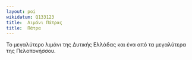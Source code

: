 ```yaml
---
layout: poi
wikidatum: Q133123
title:  Λιμάνι Πάτρας
title:  Πάτρα
---
```



Το μεγαλύτερο λιμάνι της Δυτικής Ελλάδας και ένα από τα μεγαλύτερα της Πελοπονήσσου.
